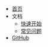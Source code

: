 - [首页](/)
- 文档
  - [快速开始](guide.md)
  - [常见问题](faq.md)
- [GitHub](https://github.com/deerwan/homepage) 